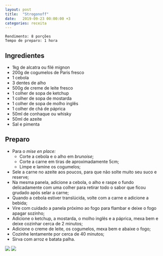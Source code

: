 ```yaml
---
layout: post
title:  "Strogonoff"
date:   2019-09-23 00:00:00 +3
categories: receita
---
```


```
Rendimento: 8 porções
Tempo de preparo: 1 hora
```

## Ingredientes

- 1kg de alcatra ou filé mignon
- 200g de cogumelos de Paris fresco
- 1 cebola
- 3 dentes de alho
- 500g de creme de leite fresco
- 1 colher de sopa de ketchup
- 1 colher de sopa de mostarda
- 1 colher de sopa de molho inglês
- 1 colher de chá de páprica
- 50ml de conhaque ou whisky
- 50ml de azeite
- Sal e pimenta

## Preparo

- Para o *mise en place:*
    - Corte a cebola e o alho em *brunoise*;
    - Corte a carne em tiras de aproximadamente 5cm;
    - Limpe e lamine os cogumelos;
- Sele a carne no azeite aos poucos, para que não solte muito seu suco e reserve;
- Na mesma panela, adicione a cebola, o alho e raspe o fundo delicadamente com uma colher para retirar todo o sabor que ficou grudado após selar a carne;
- Quando a cebola estiver translúcida, volte com a carne e adicione a bebida;
- Vire com cuidado a panela próximo ao fogo para flambar e deixe o fogo apagar sozinho;
- Adicione o ketchup, a mostarda, o molho inglês e a páprica, mexa bem e deixe cozinhar cerca de 2 minutos;
- Adicione o creme de leite, os cogumelos, mexa bem e abaixe o fogo;
- Cozinhe lentamente por cerca de 40 minutos;
- Sirva com arroz e batata palha.

![](/blogmangiare/assets/images/20_01.jpg)
![](/blogmangiare/assets/images/20_02.jpg)
